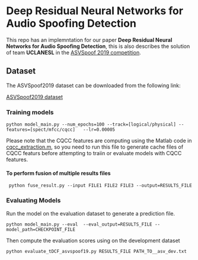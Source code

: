 # Deep Residual Neural Networks for Audio Spoofing Detection

This repo has an implemntation for our paper **Deep Residual Neural Networks for Audio Spoofing Detection**, this is also describes the solution of team **UCLANESL** in the [ASVSpoof 2019 competition](https://www.asvspoof.org/).

## Dataset

The ASVSpoof2019 dataset can be downloaded from the following link:

[ASVSpoof2019 dataset](https://datashare.is.ed.ac.uk/handle/10283/3336)

### Training models
```
python model_main.py --num_epochs=100 --track=[logical/physical] --features=[spect/mfcc/cqcc]   --lr=0.00005
```

Please note that the CQCC features are computing using the Matlab code in [cqcc_extraction.m](./cqcc_extraction.m), so you need to run this file to generate cache files of CQCC featurs before attempting to traiin or evaluate models with CQCC features.

#### To perform fusion of multiple results files
```
 python fuse_result.py --input FILE1 FILE2 FILE3 --output=RESULTS_FILE
```

### Evaluating Models

Run the model on the evaluation dataset to generate a prediction file.
```
python model_main.py --eval  --eval_output=RESULTS_FILE --model_path=CHECKPOINT_FILE
```

Then compute the evaluation scores using on the development dataset

```
python evaluate_tDCF_asvspoof19.py RESULTS_FILE PATH_TO__asv_dev.txt 
```


